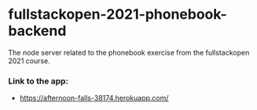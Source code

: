 # fullstackopen-2021-phonebook-backend

The node server related to the phonebook exercise from the fullstackopen 2021 course.

### Link to the app:

- https://afternoon-falls-38174.herokuapp.com/
